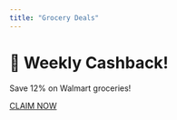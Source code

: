```yaml
---
title: "Grocery Deals"
---
```

# 🛒 Weekly Cashback!
Save 12% on Walmart groceries!

[CLAIM NOW](https://playabledownload.com/1802469)
